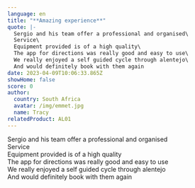 ```yaml
---
language: en
title: "**Amazing experience**"
quote: |-
  Sergio and his team offer a professional and organised\
  Service\
  Equipment provided is of a high quality\
  The app for directions was really good and easy to use\
  We really enjoyed a self guided cycle through alentejo\
  And would definitely book with them again
date: 2023-04-09T10:06:33.865Z
showHome: false
score: 0
author:
  country: South Africa
  avatar: /img/emmet.jpg
  name: Tracy
relatedProduct: AL01
---
```

Sergio and his team offer a professional and organised\
Service\
Equipment provided is of a high quality\
The app for directions was really good and easy to use\
We really enjoyed a self guided cycle through alentejo\
And would definitely book with them again